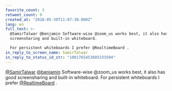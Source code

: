 ```yaml
---
favorite_count: 3
retweet_count: 0
created_at: "2018-05-30T11:07:30.000Z"
lang: en
full_text: >-
  @SamirTalwar @benjamin Software-wise @zoom_us works best, it also has good
  screensharing and built-in whiteboard. 

  For persistent whiteboards I prefer @RealtimeBoard .
in_reply_to_screen_name: SamirTalwar
in_reply_to_status_id_str: "1001765453885333504"
---
```


[@SamirTalwar](https://twitter.com/SamirTalwar)
[@benjamin](https://twitter.com/benjamin) Software-wise @zoom_us works best, it
also has good screensharing and built-in whiteboard. For persistent whiteboards
I prefer [@RealtimeBoard](https://twitter.com/RealtimeBoard) .
